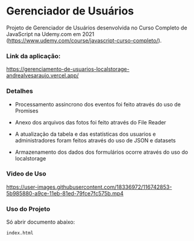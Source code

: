 
#  Gerenciador de Usuários

Projeto de Gerenciador de Usuários desenvolvida no Curso Completo de JavaScript na Udemy.com em 2021
(https://www.udemy.com/course/javascript-curso-completo/). 

### Link da aplicação:

https://gerenciamento-de-usuarios-localstorage-andrealvesaraujo.vercel.app/

### Detalhes

- Processamento assincrono dos eventos foi feito através do uso de Promises

- Anexo dos arquivos das fotos foi feito através do File Reader

- A atualização da tabela e das estatísticas dos usuarios e administradores foram feitos através do uso de JSON e datasets  

- Armazenamento dos dados dos formulários ocorre através do uso do localstorage

### Video de Uso

https://user-images.githubusercontent.com/18336972/116742853-5b985880-a9ce-11eb-81ed-79fce7fc575b.mp4

### Uso do Projeto

Só abrir documento abaixo:

```
index.html

```


